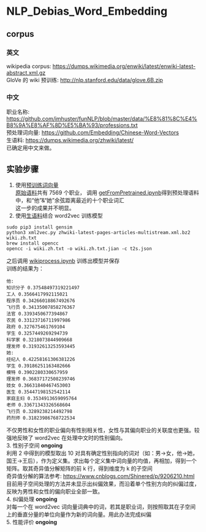 # NLP_Debias_Word_Embedding
## corpus
### 英文
wikipedia corpus: https://dumps.wikimedia.org/enwiki/latest/enwiki-latest-abstract.xml.gz <br>
GloVe 的 wiki 预训练: http://nlp.stanford.edu/data/glove.6B.zip
### 中文
职业名称: https://github.com/imhuster/funNLP/blob/master/data/%E8%81%8C%E4%B8%9A%E8%AF%8D%E5%BA%93/professions.txt <br>
预处理词向量: https://github.com/Embedding/Chinese-Word-Vectors <br>
生语料: https://dumps.wikimedia.org/zhwiki/latest/ <br>
已确定用中文来做。<br>
## 实验步骤
1. 使用[预训练词向量](https://github.com/Embedding/Chinese-Word-Vectors)<br>
[原始语料](https://github.com/QiaowenYoung/NLP_Debias_Word_Embedding/blob/master/professions.txt)共有 7569 个职业，
调用 [getFromPretrained.ipynb](https://github.com/QiaowenYoung/NLP_Debias_Word_Embedding/blob/master/getFromPretrained.ipynb)得到预处理语料中，和“他”&“她”余弦距离最近的十个职业词汇<br>
这一步的成果并不明显。
2. 使用[生语料](https://dumps.wikimedia.org/zhwiki/latest/zhwiki-latest-pages-articles-multistream.xml.bz2)结合 word2vec 训练模型<br>
```
sudo pip3 install gensim
python3 xml2vec.py zhwiki-latest-pages-articles-multistream.xml.bz2 wiki.zh.txt
brew install opencc
opencc -i wiki.zh.txt -o wiki.zh.txt.jian -c t2s.json
```
之后调用 [wikiprocess.ipynb](https://github.com/QiaowenYoung/NLP_Debias_Word_Embedding/blob/master/wikiprocess.ipynb) 训练出模型并保存<br>
训练的结果为：
```
他:
知识分子 0.37548497319221497
工人 0.3566417992115021
程序员 0.34266018867492676
飞行员 0.34135007858276367
法官 0.3393450677394867
农民 0.33123716711997986
政府 0.327675461769104
学生 0.3257449269294739
科学家 0.3218073844909668
理发师 0.31932613253593445
她:
经纪人 0.42258161306381226
学生 0.39186251163482666
模特 0.3902280330657959
理发师 0.36837172508239746
妓女 0.36631840467453003
医生 0.35447198152542114
家庭主妇 0.3534913659095764
老师 0.33671343326568604
飞行员 0.3289238214492798
药剂师 0.31823986768722534
```
不仅男性和女性的职业偏向有性别相关性，女性与其偏向职业的关联度也更强。较强地反映了 word2vec 在处理中文时的性别偏向。<br>
3. 性别子空间 <b>ongoing</b><br>
利用 2 中得到的模型取出 10 对具有确定性别指向的词对（如：男->女，他->她，国王->王后），作为定义集。求出每个定义集中词向量的均值，再相加，得到一个矩阵。取其奇异值分解矩阵的前 k 行，得到维度为 k 的子空间<br>
奇异值分解的算法参考: https://www.cnblogs.com/Shinered/p/9206210.html <br>
目前用子空间处理的方法并未显示出纠偏效果，而沿着单个性别方向的纠偏过度，反映为男性和女性的偏向职业全部一致。<br>
4. 纠偏处理 <b>ongoing</b><br>
对每一个在 word2vec 词向量词典中的词，若其是职业词，则按照取其在子空间上的垂直分量的单位向量作为新的词向量。用此办法完成纠偏<br>
5. 性能评价 <b>ongoing</b><br>

